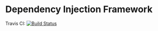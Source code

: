 # Dependency Injection Framework
Travis CI: [![Build Status](https://travis-ci.org/mkisser-tgm/sew5-dependency-injection-mkisser.svg?branch=master)](https://travis-ci.org/mkisser-tgm/sew5-dependency-injection-mkisser)